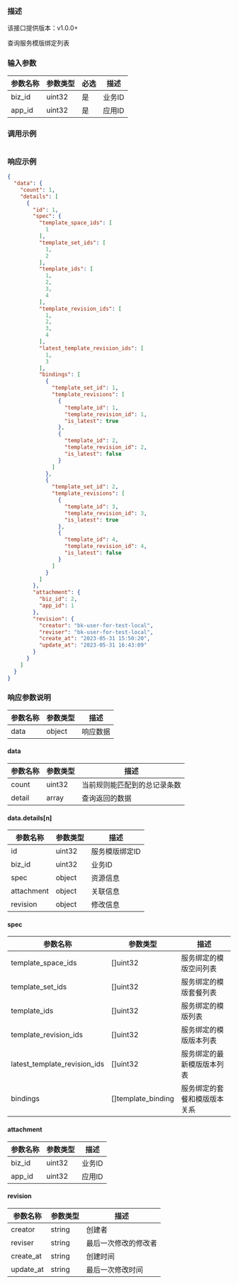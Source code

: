### 描述

该接口提供版本：v1.0.0+

查询服务模版绑定列表

### 输入参数

| 参数名称 | 参数类型 | 必选 | 描述   |
| -------- | -------- | ---- | ------ |
| biz_id   | uint32   | 是   | 业务ID |
| app_id   | uint32   | 是   | 应用ID |

### 调用示例

```json

```

### 响应示例

```json
{
  "data": {
    "count": 1,
    "details": [
      {
        "id": 1,
        "spec": {
          "template_space_ids": [
            1
          ],
          "template_set_ids": [
            1,
            2
          ],
          "template_ids": [
            1,
            2,
            3,
            4
          ],
          "template_revision_ids": [
            1,
            2,
            3,
            4
          ],
          "latest_template_revision_ids": [
            1,
            3
          ],
          "bindings": [
            {
              "template_set_id": 1,
              "template_revisions": [
                {
                  "template_id": 1,
                  "template_revision_id": 1,
                  "is_latest": true
                },
                {
                  "template_id": 2,
                  "template_revision_id": 2,
                  "is_latest": false
                }
              ]
            },
            {
              "template_set_id": 2,
              "template_revisions": [
                {
                  "template_id": 3,
                  "template_revision_id": 3,
                  "is_latest": true
                },
                {
                  "template_id": 4,
                  "template_revision_id": 4,
                  "is_latest": false
                }
              ]
            }
          ]
        },
        "attachment": {
          "biz_id": 2,
          "app_id": 1
        },
        "revision": {
          "creator": "bk-user-for-test-local",
          "reviser": "bk-user-for-test-local",
          "create_at": "2023-05-31 15:50:20",
          "update_at": "2023-05-31 16:43:09"
        }
      }
    ]
  }
}
```

### 响应参数说明

| 参数名称 | 参数类型 | 描述     |
| -------- | -------- | -------- |
| data     | object   | 响应数据 |

#### data

| 参数名称 | 参数类型 | 描述                         |
| -------- | -------- | ---------------------------- |
| count    | uint32   | 当前规则能匹配到的总记录条数 |
| detail   | array    | 查询返回的数据               |

#### data.details[n]

| 参数名称   | 参数类型 | 描述           |
| ---------- | -------- | -------------- |
| id         | uint32   | 服务模版绑定ID |
| biz_id     | uint32   | 业务ID         |
| spec       | object   | 资源信息       |
| attachment | object   | 关联信息       |
| revision   | object   | 修改信息       |

#### spec

| 参数名称                     | 参数类型           | 描述                         |
| ---------------------------- | ------------------ | ---------------------------- |
| template_space_ids           | []uint32           | 服务绑定的模版空间列表       |
| template_set_ids             | []uint32           | 服务绑定的模版套餐列表       |
| template_ids                 | []uint32           | 服务绑定的模版列表           |
| template_revision_ids        | []uint32           | 服务绑定的模版版本列表       |
| latest_template_revision_ids | []uint32           | 服务绑定的最新模版版本列表   |
| bindings                     | []template_binding | 服务绑定的套餐和模版版本关系 |

#### attachment

| 参数名称 | 参数类型 | 描述   |
| -------- | -------- | ------ |
| biz_id   | uint32   | 业务ID |
| app_id   | uint32   | 应用ID |

#### revision

| 参数名称  | 参数类型 | 描述                 |
| --------- | -------- | -------------------- |
| creator   | string   | 创建者               |
| reviser   | string   | 最后一次修改的修改者 |
| create_at | string   | 创建时间             |
| update_at | string   | 最后一次修改时间     |

